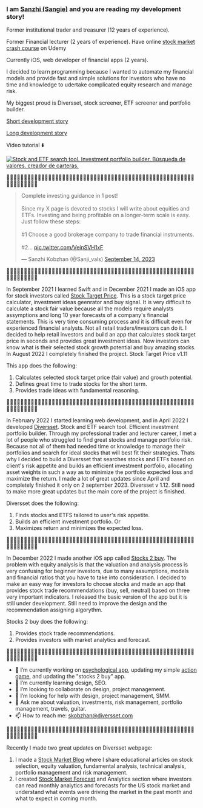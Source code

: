 ### I am <a href="https://twitter.com/Sanji_vals">Sanzhi (Sangie)</a> and you are reading my development story! 

Former institutional trader and treasurer (12 years of experience). 

Former Financial lecturer (2 years of experience). Have online <a href="https://www.udemy.com/course/financial-instruments-and-analysis/?referralCode=CFD1565180443B63D1F7">stock market crash course</a> on Udemy

Currently iOS, web developer of financial apps (2 years). 

I decided to learn programming because I wanted to automate my financial models and provide fast and simple solutions for investors who have no time and knowledge to udertake complicated equity research and manage risk. 

My biggest proud is Diversset, stock screener, ETF screener and portfolio builder. 

<a href="https://twitter.com/Sanji_vals/status/1698394450161012777?s=20">Short development story</a>

<a href="https://diversset.quora.com/">Long development story</a>

Video tutorial ⬇️

[![Stock and ETF search tool. Investment portfolio builder. Búsqueda de valores. creador de carteras.](https://img.youtube.com/vi/UEUqat0WRpU/0.jpg)](https://www.youtube.com/watch?v=UEUqat0WRpU)

🐛🐛🐛🐛🐛🐛🐛🐛🐛🐛🐛🐛🐛🐛🐛🐛🐛🐛🐛🐛🐛🐛🐛🐛🐛🐛🐛🐛🐛🐛🐛🐛🐛🐛🐛🐛🐛🐛🐛🐛🐛🐛🐛🐛🐛🐛🐛🐛🐛🐛🐛🐛🐛🐛🐛🐛🐛🐛🐛🐛🐛🐛🐛

<blockquote class="twitter-tweet" data-theme="dark"><p lang="en" dir="ltr">Complete investing guidance in 1 post!<br> <br>Since my X page is devoted to stocks I will write about equities and ETFs. Investing and being profitable on a longer-term scale is easy. Just follow these steps: <br><br>#1 Choose a good brokerage company to trade financial instruments.<br><br>#2… <a href="https://t.co/VeinSVH1xF">pic.twitter.com/VeinSVH1xF</a></p>&mdash; Sanzhi Kobzhan (@Sanji_vals) <a href="https://twitter.com/Sanji_vals/status/1702301446408929546?ref_src=twsrc%5Etfw">September 14, 2023</a></blockquote> <script async src="https://platform.twitter.com/widgets.js" charset="utf-8"></script>

🐛🐛🐛🐛🐛🐛🐛🐛🐛🐛🐛🐛🐛🐛🐛🐛🐛🐛🐛🐛🐛🐛🐛🐛🐛🐛🐛🐛🐛🐛🐛🐛🐛🐛🐛🐛🐛🐛🐛🐛🐛🐛🐛🐛🐛🐛🐛🐛🐛🐛🐛🐛🐛🐛🐛🐛🐛🐛🐛🐛🐛🐛🐛

In September 2021 I learned Swift and in December 2021 I made an iOS app for stock investors called <a href="https://apps.apple.com/us/app/stock-target-price/id1589969451">Stock Target Price</a>. This is a stock target price calculator, investment ideas geenrator and buy signal. It is very difficult to calculate a stock fair value because all the models require analysts assymptions and long 10 year forecasts of a company's financial statements. This is very time consuming process and it is difficult even for experienced financial analysts. Not all retail traders/investors can do it. I decided to help retail investors and build an app that calculates stock target price in seconds and provides great investment ideas. Now investors can know what is their selected stock growth potential and buy amazing stocks. In August 2022 I completely finished the project. Stock Target Price v1.11 

This app does the following:

1. Calculates selected stock target price (fair value) and growth potential.
2. Defines great time to trade stocks for the short term.
3. Provides trade ideas with fundamental reasoning.


🐛🐛🐛🐛🐛🐛🐛🐛🐛🐛🐛🐛🐛🐛🐛🐛🐛🐛🐛🐛🐛🐛🐛🐛🐛🐛🐛🐛🐛🐛🐛🐛🐛🐛🐛🐛🐛🐛🐛🐛🐛🐛🐛🐛🐛🐛🐛🐛🐛🐛🐛🐛🐛🐛🐛🐛🐛🐛🐛🐛🐛🐛🐛

In February 2022 I started learning web development, and in April 2022 I developed <a href="https://diversset.com/">Diversset</a>. Stock and ETF search tool. Efficient investment portfolio builder. Through my professional trader and lecturer career, I met a lot of people who struggled to find great stocks and manage portfolio risk. Because not all of them had needed time or knowledge to manage their portfolios and search for ideal stocks that will best fit their strategies. Thats why I decided to build a Diversset that searches stocks and ETFs based on client's risk appetite and builds an efficient investment portfolio, allocating asset weights in such a way as to minimize the portfolio expected loss and maximize the return. I made a lot of great updates since April and completely finished it only on 2 september 2023. Diversset v 1.12. Still need to make more great updates but the main core of the project is finished. 

Diversset does the following:

1. Finds stocks and ETFS tailored to user's risk appetite.
2. Builds an efficient investment portfolio.
   Or
3. Maximizes return and minimizes the expected loss.

🐛🐛🐛🐛🐛🐛🐛🐛🐛🐛🐛🐛🐛🐛🐛🐛🐛🐛🐛🐛🐛🐛🐛🐛🐛🐛🐛🐛🐛🐛🐛🐛🐛🐛🐛🐛🐛🐛🐛🐛🐛🐛🐛🐛🐛🐛🐛🐛🐛🐛🐛🐛🐛🐛🐛🐛🐛🐛🐛🐛🐛🐛🐛

In December 2022 I made another iOS app called <a href="https://apps.apple.com/us/app/stocks-2-buy/id6444135874">Stocks 2 buy</a>. The problem with equity analysis is that the valuation and analysis process is very confusing for beginner investors, due to many assumptions, models and financial ratios that you have to take into consideration.  I decided to make an easy way for investors to choose stocks and made an app that provides stock trade recommendations (buy, sell, neutral) based on three very important indicators. I released the basic version of the app but it is still under development. Still need to improve the design and the recommendation assigning algorythm. 

Stocks 2 buy does the following: 

1. Provides stock trade recommendations.
2. Provides investors with market analytics and forecast. 

🐛🐛🐛🐛🐛🐛🐛🐛🐛🐛🐛🐛🐛🐛🐛🐛🐛🐛🐛🐛🐛🐛🐛🐛🐛🐛🐛🐛🐛🐛🐛🐛🐛🐛🐛🐛🐛🐛🐛🐛🐛🐛🐛🐛🐛🐛🐛🐛🐛🐛🐛🐛🐛🐛🐛🐛🐛🐛🐛🐛🐛🐛🐛

- 🔭 I’m currently working on <a href="https://sites.google.com/diversset.com/psychological-app/home?pli=1">psychological app</a>, updating my simple <a href="https://apps.apple.com/kz/app/bally-catcher/id1658863100">action game</a>, and updating the "stocks 2 buy" app. 
- 🌱 I’m currently learning design, SEO.
- 👯 I’m looking to collaborate on design, project management. 
- 🤔 I’m looking for help with design, project management, SMM.
- 💬 Ask me about valuation, investments, risk management, portfolio management, travels, guitar.
- 📫 How to reach me: skobzhan@diversset.com

🐛🐛🐛🐛🐛🐛🐛🐛🐛🐛🐛🐛🐛🐛🐛🐛🐛🐛🐛🐛🐛🐛🐛🐛🐛🐛🐛🐛🐛🐛🐛🐛🐛🐛🐛🐛🐛🐛🐛🐛🐛🐛🐛🐛🐛🐛🐛🐛🐛🐛🐛🐛🐛🐛🐛🐛🐛🐛🐛🐛🐛🐛🐛

Recently I made two great updates on Diversset webpage:
1) I made a <a href="https://diversset.com/stockMarketBlog">Stock Market Blog</a> where I share educational articles on stock selection, equity valuation, fundamental analysis, technical analysis, portfolio management and risk management.
2) I created <a href="https://diversset.com/ideas">Stock Market Forecast</a> and Analytics section where investors can read monthly analytics and forecasts for the US stock market and understand what events were driving the market in the past month and what to expect in coming month. 

